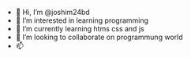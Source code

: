 - 👋 Hi, I’m @joshim24bd
- 👀 I’m interested in learning programming
- 🌱 I’m currently learning htms css and js
- 💞️ I’m looking to collaborate on programmung world
- 📫 

<!---
joshim24bd/joshim24bd is a ✨ special ✨ repository because its `README.md` (this file) appears on your GitHub profile.
You can click the Preview link to take a look at your changes.
--->
